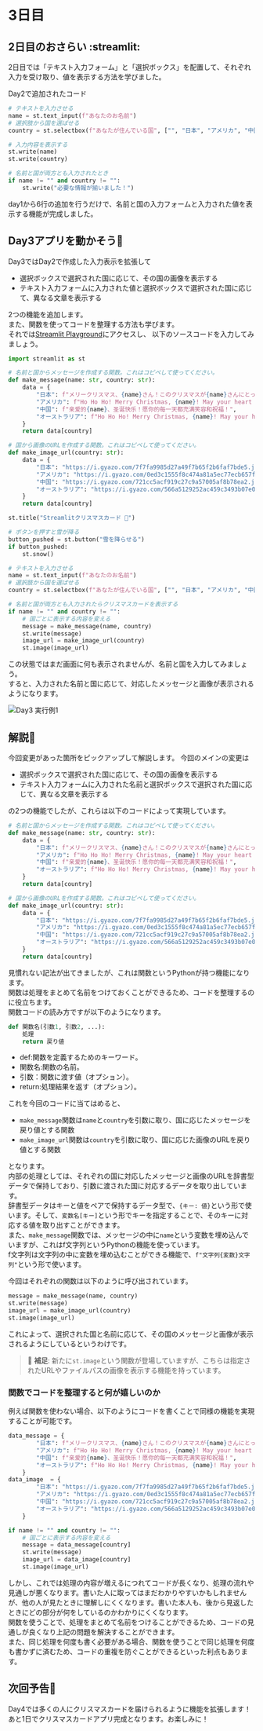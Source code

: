 # 3日目

## 2日目のおさらい :streamlit: 

2日目では「テキスト入力フォーム」と「選択ボックス」を配置して、それぞれ入力を受け取り、値を表示する方法を学びました。

Day2で追加されたコード
```py:work2.py
# テキストを入力させる
name = st.text_input(f"あなたのお名前")
# 選択肢から国を選ばせる
country = st.selectbox(f"あなたが住んでいる国", ["", "日本", "アメリカ", "中国", "オーストラリア"])

# 入力内容を表示する
st.write(name)
st.write(country)

# 名前と国が両方とも入力されたとき
if name != "" and country != "":
    st.write("必要な情報が揃いました！")
```
day1から6行の追加を行うだけで、名前と国の入力フォームと入力された値を表示する機能が完成しました。

## Day3アプリを動かそう:rocket:
Day3ではDay2で作成した入力表示を拡張して
- 選択ボックスで選択された国に応じて、その国の画像を表示する
- テキスト入力フォームに入力された値と選択ボックスで選択された国に応じて、異なる文章を表示する

2つの機能を追加します。  
また、関数を使ってコードを整理する方法も学びます。  
それでは[Streamlit Playground](https://streamlit.io/playground?example=blank)にアクセスし、
以下のソースコードを入力してみましょう。

```py:work3.py
import streamlit as st

# 名前と国からメッセージを作成する関数。これはコピペして使ってください。
def make_message(name: str, country: str):
    data = {
        "日本": f"メリークリスマス、{name}さん！このクリスマスが{name}さんにとって愛と喜びに満ちたものになりますように。",
        "アメリカ": f"Ho Ho Ho! Merry Christmas, {name}! May your heart be warm, your home be bright, and your days be merry and full of happiness.",
        "中国": f"亲爱的{name}、圣诞快乐！愿你的每一天都充满笑容和祝福！",
        "オーストラリア": f"Ho Ho Ho! Merry Christmas, {name}! May your heart be warm, your home be bright, and your days be merry and full of happiness.",
    }
    return data[country]

# 国から画像のURLを作成する関数。これはコピペして使ってください。
def make_image_url(country: str):
    data = {
        "日本": "https://i.gyazo.com/7f7fa9985d27a49f7b65f2b6faf7bde5.jpg",
        "アメリカ": "https://i.gyazo.com/0ed3c1555f8c474a81a5ec77ecb657ff.jpg",
        "中国": "https://i.gyazo.com/721cc5acf919c27c9a57005af8b78ea2.jpg",
        "オーストラリア": "https://i.gyazo.com/566a5129252ac459c3493b07e0bb0683.jpg"
    }
    return data[country]

st.title("Streamlitクリスマスカード 🎅")

# ボタンを押すと雪が降る
button_pushed = st.button("雪を降らせる")
if button_pushed:
    st.snow()

# テキストを入力させる
name = st.text_input(f"あなたのお名前")
# 選択肢から国を選ばせる
country = st.selectbox(f"あなたが住んでいる国", ["", "日本", "アメリカ", "中国", "オーストラリア"])

# 名前と国が両方とも入力されたらクリスマスカードを表示する
if name != "" and country != "":
    # 国ごとに表示する内容を変える
    message = make_message(name, country)
    st.write(message)
    image_url = make_image_url(country)
    st.image(image_url)
```

この状態ではまだ画面に何も表示されませんが、名前と国を入力してみましょう。  
すると、入力された名前と国に応じて、対応したメッセージと画像が表示されるようになります。

![Day3 実行例1](app/static/day3_example1.png "入力に対応したメッセージと画像が表示される")


## 解説:book:
今回変更があった箇所をピックアップして解説します。
今回のメインの変更は
- 選択ボックスで選択された国に応じて、その国の画像を表示する
- テキスト入力フォームに入力された名前と選択ボックスで選択された国に応じて、異なる文章を表示する

の2つの機能でしたが、これらは以下のコードによって実現しています。

```py
# 名前と国からメッセージを作成する関数。これはコピペして使ってください。
def make_message(name: str, country: str):
    data = {
        "日本": f"メリークリスマス、{name}さん！このクリスマスが{name}さんにとって愛と喜びに満ちたものになりますように。",
        "アメリカ": f"Ho Ho Ho! Merry Christmas, {name}! May your heart be warm, your home be bright, and your days be merry and full of happiness.",
        "中国": f"亲爱的{name}、圣诞快乐！愿你的每一天都充满笑容和祝福！",
        "オーストラリア": f"Ho Ho Ho! Merry Christmas, {name}! May your heart be warm, your home be bright, and your days be merry and full of happiness.",
    }
    return data[country]

# 国から画像のURLを作成する関数。これはコピペして使ってください。
def make_image_url(country: str):
    data = {
        "日本": "https://i.gyazo.com/7f7fa9985d27a49f7b65f2b6faf7bde5.jpg",
        "アメリカ": "https://i.gyazo.com/0ed3c1555f8c474a81a5ec77ecb657ff.jpg",
        "中国": "https://i.gyazo.com/721cc5acf919c27c9a57005af8b78ea2.jpg",
        "オーストラリア": "https://i.gyazo.com/566a5129252ac459c3493b07e0bb0683.jpg"
    }
    return data[country]
```
見慣れない記法が出てきましたが、これは関数というPythonが持つ機能になります。  
関数は処理をまとめて名前をつけておくことができるため、コードを整理するのに役立ちます。  
関数コードの読み方ですが以下のようになります。  
```py
def 関数名(引数1, 引数2, ...):
    処理
    return 戻り値
```
- def:関数を定義するためのキーワード。
- 関数名:関数の名前。
- 引数：関数に渡す値（オプション）。
- return:処理結果を返す（オプション）。

これを今回のコードに当てはめると、
- ```make_message```関数は```name```と```country```を引数に取り、国に応じたメッセージを戻り値とする関数
- ```make_image_url```関数は```country```を引数に取り、国に応じた画像のURLを戻り値とする関数

となります。  
内部の処理としては、それぞれの国に対応したメッセージと画像のURLを辞書型データで保持しており、引数に渡された国に対応するデータを取り出しています。  
辞書型データはキーと値をペアで保持するデータ型で、```{キー: 値}```という形で使います。そして、```変数名[キー]```という形でキーを指定することで、そのキーに対応する値を取り出すことができます。  
また、```make_message```関数では、メッセージの中に```name```という変数を埋め込んでいますが、これはf文字列というPythonの機能を使っています。  
f文字列は文字列の中に変数を埋め込むことができる機能で、```f"文字列{変数}文字列"```という形で使います。  

今回はそれぞれの関数は以下のように呼び出されています。  
```py
message = make_message(name, country)
st.write(message)
image_url = make_image_url(country)
st.image(image_url)
```
これによって、選択された国と名前に応じて、その国のメッセージと画像が表示されるようにしているというわけです。
> 📝 **補足**:  新たに```st.image```という関数が登場していますが、こちらは指定されたURLやファイルパスの画像を表示する機能を持っています。

### 関数でコードを整理すると何が嬉しいのか
例えば関数を使わない場合、以下のようにコードを書くことで同様の機能を実現することが可能です。
```py
data_message = {
        "日本": f"メリークリスマス、{name}さん！このクリスマスが{name}さんにとって愛と喜びに満ちたものになりますように。",
        "アメリカ": f"Ho Ho Ho! Merry Christmas, {name}! May your heart be warm, your home be bright, and your days be merry and full of happiness.",
        "中国": f"亲爱的{name}、圣诞快乐！愿你的每一天都充满笑容和祝福！",
        "オーストラリア": f"Ho Ho Ho! Merry Christmas, {name}! May your heart be warm, your home be bright, and your days be merry and full of happiness.",
    }
data_image  = {
        "日本": "https://i.gyazo.com/7f7fa9985d27a49f7b65f2b6faf7bde5.jpg",
        "アメリカ": "https://i.gyazo.com/0ed3c1555f8c474a81a5ec77ecb657ff.jpg",
        "中国": "https://i.gyazo.com/721cc5acf919c27c9a57005af8b78ea2.jpg",
        "オーストラリア": "https://i.gyazo.com/566a5129252ac459c3493b07e0bb0683.jpg"
    }

if name != "" and country != "":
    # 国ごとに表示する内容を変える
    message = data_message[country]
    st.write(message)
    image_url = data_image[country]
    st.image(image_url)
```
しかし、これでは処理の内容が増えるにつれてコードが長くなり、処理の流れや見通しが悪くなります。書いた人に取ってはまだわかりやすいかもしれませんが、他の人が見たときに理解しにくくなります。書いた本人も、後から見返したときにどの部分が何をしているのかわかりにくくなります。  
関数を使うことで、処理をまとめて名前をつけることができるため、コードの見通しが良くなり上記の問題を解決することができます。  
また、同じ処理を何度も書く必要がある場合、関数を使うことで同じ処理を何度も書かずに済むため、コードの重複を防ぐことができるといった利点もあります。

## 次回予告:calendar:
Day4では多くの人にクリスマスカードを届けられるように機能を拡張します！  
あと1日でクリスマスカードアプリ完成となります。お楽しみに！